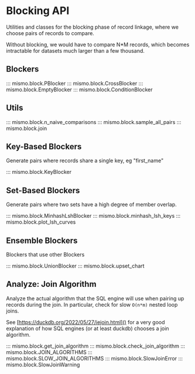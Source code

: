 # Blocking API
Utilities and classes for the blocking phase of record linkage, where
we choose pairs of records to compare.

Without blocking, we would have to compare N*M records, which
becomes intractable for datasets much larger than a few thousand.

## Blockers
::: mismo.block.PBlocker
::: mismo.block.CrossBlocker
::: mismo.block.EmptyBlocker
::: mismo.block.ConditionBlocker

## Utils
::: mismo.block.n_naive_comparisons
::: mismo.block.sample_all_pairs
::: mismo.block.join

## Key-Based Blockers
Generate pairs where records share a single key, eg "first_name"

::: mismo.block.KeyBlocker

## Set-Based Blockers
Generate pairs where two sets have a high degree of member overlap.

::: mismo.block.MinhashLshBlocker
::: mismo.block.minhash_lsh_keys
::: mismo.block.plot_lsh_curves

## Ensemble Blockers
Blockers that use other Blockers

::: mismo.block.UnionBlocker
::: mismo.block.upset_chart

## Analyze: Join Algorithm
Analyze the actual algorithm that the SQL engine will use when
pairing up records during the join.
In particular, check for slow `O(n*m)` nested loop joins.

See [https://duckdb.org/2022/05/27/iejoin.html]() for a very good
explanation of how SQL engines (or at least duckdb) chooses
a join algorithm.

::: mismo.block.get_join_algorithm
::: mismo.block.check_join_algorithm
::: mismo.block.JOIN_ALGORITHMS
::: mismo.block.SLOW_JOIN_ALGORITHMS
::: mismo.block.SlowJoinError
::: mismo.block.SlowJoinWarning
